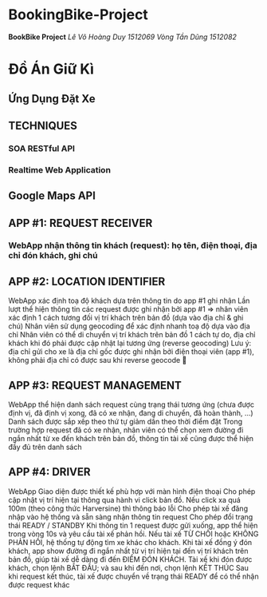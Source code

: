 # BookingBike-Project
**BookBike Project**
*Lê Võ Hoàng Duy 1512069*
*Vòng Tần Dũng 1512082*
# Đồ Án Giữ Kì
## Ứng Dụng Đặt Xe

## TECHNIQUES
### SOA RESTful API
### Realtime Web Application
## Google Maps API
## APP #1: REQUEST RECEIVER
### WebApp nhận thông tin khách (request): họ tên, điện thoại, địa chỉ đón khách, ghi chú
## APP #2: LOCATION IDENTIFIER
WebApp xác định toạ độ khách dựa trên thông tin do app #1 ghi nhận
Lần lượt thể hiện thông tin các request được ghi nhận bởi app #1 => nhân viên xác định 1 cách tương đối vị trí khách trên bản đồ (dựa vào địa chỉ & ghi chú)
Nhân viên sử dụng geocoding để xác định nhanh toạ độ dựa vào địa chỉ
Nhân viên có thể di chuyển vị trí khách trên bản đồ 1 cách tự do, địa chỉ khách khi đó phải được cập nhật lại tương ứng (reverse geocoding)
Lưu ý: địa chỉ gửi cho xe là địa chỉ gốc được ghi nhận bởi điện thoại viên (app #1), không phải địa chỉ có được sau khi reverse geocode

## APP #3: REQUEST MANAGEMENT
WebApp thể hiện danh sách request cùng trạng thái tương ứng (chưa được định vị, đã định vị xong, đã có xe nhận, đang di chuyển, đã hoàn thành, …)
Danh sách được sắp xếp theo thứ tự giảm dần theo thời điểm đặt
Trong trường hợp request đã có xe nhận, nhân viên có thể chọn xem đường đi ngắn nhất từ xe đến khách trên bản đồ, thông tin tài xế cũng được thể hiện đầy đủ trên danh sách
## APP #4: DRIVER
WebApp
Giao diện được thiết kế phù hợp với màn hình điện thoại
Cho phép cập nhật vị trí hiện tại thông qua hành vi click bản đồ. Nếu click xa quá 100m (theo công thức Harversine) thì thông báo lỗi
Cho phép tài xế đăng nhập vào hệ thống và sẵn sàng nhận thông tin request
Cho phép đổi trạng thái READY / STANDBY
Khi thông tin 1 request được gửi xuống, app thể hiện trong vòng 10s và yêu cầu tài xế phản hồi. Nếu tài xế TỪ CHỐI hoặc KHÔNG PHẢN HỒI, hệ thống tự động tìm xe khác cho khách.
Khi tài xế đồng ý đón khách, app show đường đi ngắn nhất từ vị trí hiện tại đến vị trí khách trên bản đồ, giúp tài xế dễ dàng đi đến ĐIỂM ĐÓN KHÁCH.
Tài xế khi đón được khách, chọn lệnh BẮT ĐẦU; và sau khi đến nơi, chọn lệnh KẾT THÚC
Sau khi request kết thúc, tài xế được chuyển về trạng thái READY để có thể nhận được request khác



